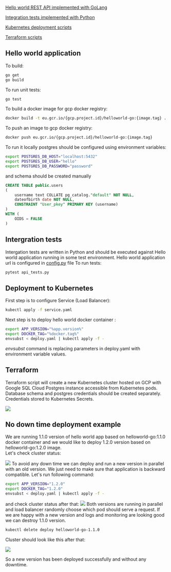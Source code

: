 

[Hello world REST API implemented with GoLang](/app)

[Integration tests implemented with Python](/tests)

[Kubernetes deployment scripts](/k8s)

[Terraform scripts](/terraform)

## Hello world application
To build:
```bash
go get
go build
```
To run unit tests:
```bash
go test
```
To build a docker image for gcp docker registry:
```bash
docker build -t eu.gcr.io/{gcp.project.id}/helloworld-go:{image.tag} .
```
To push an image to gcp docker registry:
```bash
docker push eu.gcr.io/{gcp.project.id}/helloworld-go:{image.tag}
```
To run it locally postgres should be configured using environment variables:
```bash
export POSTGRES_DB_HOST="localhost:5432"
export POSTGRES_DB_USER="hello"
export POSTGRES_DB_PASSWORD="password"
```

and schema should be created manually

```sql
CREATE TABLE public.users
(
    username text COLLATE pg_catalog."default" NOT NULL,
    dateofbirth date NOT NULL,
    CONSTRAINT "User_pkey" PRIMARY KEY (username)
)
WITH (
    OIDS = FALSE
)
```

## Intergration tests
Intergation tests are written in Python and should be executed against Hello world application running in some test environment.
Hello world application url is configured in [config.py](/tests/config.py) file
To run tests:
```bash
pytest api_tests.py
```
## Deployment to Kubernetes
First step is to configure Service (Load Balancer):
```bash
kubectl apply -f service.yaml
```
Next step is to deploy hello world docker container :
```bash
export APP_VERSION="%app.version%"
export DOCKER_TAG="%docker.tag%"
envsubst < deploy.yaml | kubectl apply -f -
```
*envsubst* command is replacing parameters in deploy.yaml with environment variable values.

## Terraform
Terraform script will create a new Kubernetes cluster hosted on GCP with Google SQL Cloud Postgres instance accessible from Kubernetes pods. Database schema and postgres credentials should be created separately. Credentials stored to Kubernetes Secrets.

![](https://lh3.googleusercontent.com/MHdhLdUw5FZvNtRTcVxRdgM8-Paw6PPsauEpGKuvnMyUgeNb_3RUbS2InmgQaayOnmXe-jd1Ip09Suvp0sHoHsCDY58XRl202ENiVMOSrsuGDchxbt2uc7rJGCidFpj5RytP-wbz)


## No down time deployment example
We are running 1.1.0 version of hello world app based on helloworld-go:1.1.0 docker container and we would like to deploy 1.2.0 version based on helloworld-go:1.2.0 image.  
Let's check cluster status:

![](https://lh5.googleusercontent.com/Dkj_LONt0RUkStnG3Gg0nG_5EkV_9GtYf8EwUhKa7xKgyQUEduJNb6V4Vrx6dgKaZWEaCkOPzDP6zKVsn42PUqZyhJskfln67mDHIuSrDU2Nkl4_tlPLDoLrd8YKLKMT-R5XJfvZ)
To avoid any down time we can deploy and run a new version in parallel with an old version. We just need to make sure that application is backward compatible.
Let's run following command:
 ```bash
export APP_VERSION="1.2.0"
export DOCKER_TAG="1.2.0"
envsubst < deploy.yaml | kubectl apply -f -
```
and check cluster status after that:
![](https://lh4.googleusercontent.com/61wBaz2BoUVAx0naaT5tRUMgrSywYx_dEgiLgCZ9e0JRquwNHArUy1-b04TJymXcDuFV96HEhiP6a1e3BOH-N1lVTPtZLMaU7QWoeKa0vgxcpay9E77U3Fzb1GYs5NPHs-oDF-A5)
Both versions are running in parallel and load balancer randomly choose which pod should serve a request. If we are happy with a new version and logs and monitoring are looking good we can destroy 1.1.0 version. 
```bash
kubectl delete deploy helloworld-go-1.1.0
```
Cluster should look like this after that:

![](https://lh6.googleusercontent.com/Ea3nUI2_zwYdtbGgdIy-1TSn-C4dbpk6prXx4KKcfKoR8fR9N4cuHHOEko2Qhh76C5rBr6XwO3sbI5rikuxERbKNT0IDkWS07ttd1vaZqEuNm8BsaXB_TAD5t8_uVxGpsQ4dHQcM)

So a new version has been deployed successfully and without any downtime.
